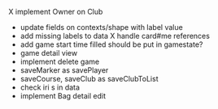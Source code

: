 X implement Owner on Club
- update fields on contexts/shape with  label value
- add missing labels to data
X handle card#me references
- add game start time filled should be put in gamestate?  
- game detail view
- implement delete game
- saveMarker as savePlayer
- saveCourse, saveClub as saveClubToList
- check iri s in data
- implement Bag detail edit

